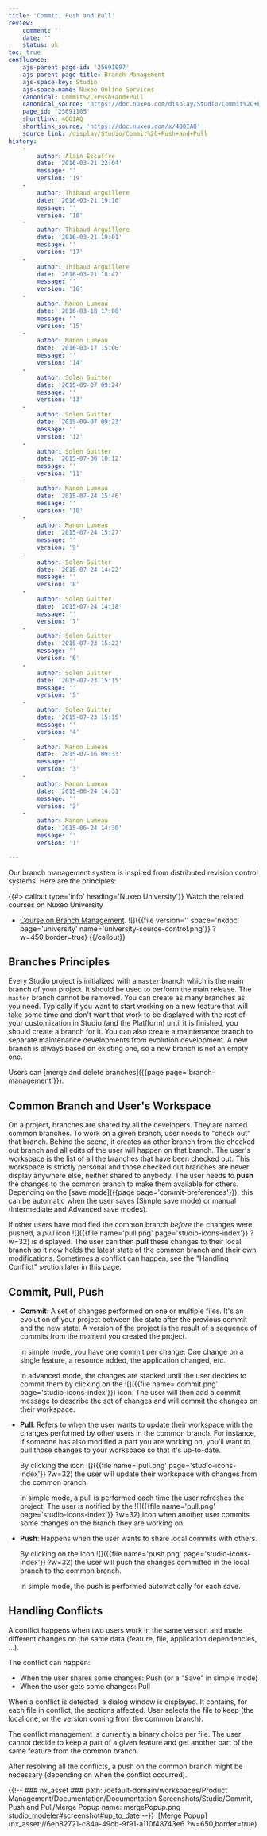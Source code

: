 ```yaml
---
title: 'Commit, Push and Pull'
review:
    comment: ''
    date: ''
    status: ok
toc: true
confluence:
    ajs-parent-page-id: '25691097'
    ajs-parent-page-title: Branch Management
    ajs-space-key: Studio
    ajs-space-name: Nuxeo Online Services
    canonical: Commit%2C+Push+and+Pull
    canonical_source: 'https://doc.nuxeo.com/display/Studio/Commit%2C+Push+and+Pull'
    page_id: '25691105'
    shortlink: 4QOIAQ
    shortlink_source: 'https://doc.nuxeo.com/x/4QOIAQ'
    source_link: /display/Studio/Commit%2C+Push+and+Pull
history:
    -
        author: Alain Escaffre
        date: '2016-03-21 22:04'
        message: ''
        version: '19'
    -
        author: Thibaud Arguillere
        date: '2016-03-21 19:16'
        message: ''
        version: '18'
    -
        author: Thibaud Arguillere
        date: '2016-03-21 19:01'
        message: ''
        version: '17'
    -
        author: Thibaud Arguillere
        date: '2016-03-21 18:47'
        message: ''
        version: '16'
    -
        author: Manon Lumeau
        date: '2016-03-18 17:08'
        message: ''
        version: '15'
    -
        author: Manon Lumeau
        date: '2016-03-17 15:00'
        message: ''
        version: '14'
    -
        author: Solen Guitter
        date: '2015-09-07 09:24'
        message: ''
        version: '13'
    -
        author: Solen Guitter
        date: '2015-09-07 09:23'
        message: ''
        version: '12'
    -
        author: Solen Guitter
        date: '2015-07-30 10:12'
        message: ''
        version: '11'
    -
        author: Manon Lumeau
        date: '2015-07-24 15:46'
        message: ''
        version: '10'
    -
        author: Manon Lumeau
        date: '2015-07-24 15:27'
        message: ''
        version: '9'
    -
        author: Solen Guitter
        date: '2015-07-24 14:22'
        message: ''
        version: '8'
    -
        author: Solen Guitter
        date: '2015-07-24 14:18'
        message: ''
        version: '7'
    -
        author: Solen Guitter
        date: '2015-07-23 15:22'
        message: ''
        version: '6'
    -
        author: Solen Guitter
        date: '2015-07-23 15:15'
        message: ''
        version: '5'
    -
        author: Solen Guitter
        date: '2015-07-23 15:15'
        message: ''
        version: '4'
    -
        author: Manon Lumeau
        date: '2015-07-16 09:33'
        message: ''
        version: '3'
    -
        author: Manon Lumeau
        date: '2015-06-24 14:31'
        message: ''
        version: '2'
    -
        author: Manon Lumeau
        date: '2015-06-24 14:30'
        message: ''
        version: '1'

---
```

Our branch management system is inspired from distributed revision control systems. Here are the principles:

{{#> callout type='info' heading='Nuxeo University'}}
Watch the related courses on Nuxeo University
- [Course on Branch Management](https://university.nuxeo.com/learn/public/course/view/elearning/62/understanding-nuxeo-studios-source-control-mechanism).
![]({{file version='' space='nxdoc' page='university' name='university-source-control.png'}} ?w=450,border=true)
{{/callout}}

## Branches Principles

Every Studio project is initialized with a `master` branch which is the main branch of your project. It should be used to perform the main release. The `master` branch cannot be removed. You can create as many branches as you need. Typically if you want to start working on a new feature that will take some time and don't want that work to be displayed with the rest of your customization in Studio (and the Platfform) until it is finished, you should create a branch for it. You can also create a maintenance branch to separate maintenance developments from evolution development. A new branch is always based on existing one, so a new branch is not an empty one.

Users can [merge and delete branches]({{page page='branch-management'}}).

## Common Branch and User's Workspace

On a project, branches are shared by all the developers. They are named common branches. To work on a given branch, user needs to "check out" that branch. Behind the scene, it creates an other branch from the checked out branch and all edits of the user will happen on that branch. The user's workspace is the list of all the branches that have been checked out. This workspace is strictly personal and those checked out branches are never display anywhere else, neither shared to anybody. The user needs to **push** the changes to the common branch to make them available for others. Depending on the [save mode]({{page page='commit-preferences'}}), this can be automatic when the user saves (Simple save mode) or manual (Intermediate and Advanced save modes).

If other users have modified the common branch _before_ the changes were pushed, a _pull_ icon ![]({{file name='pull.png' page='studio-icons-index'}} ?w=32) is displayed. The user can then **pull** these changes to their local branch so it now holds the latest state of the common branch and their own modifications. Sometimes a conflict can happen, see the "Handling Conflict" section later in this page.

## Commit, Pull, Push

*   **Commit**: A set of changes performed on one or multiple files. It's an evolution of your project between the state after the previous commit and the new state. A version of the project is the result of a sequence of commits from the moment you created the project.

    In simple mode, you have one commit per change: One change on a single feature, a resource added, the application changed, etc.

    In advanced mode, the changes are stacked until the user decides to commit them by clicking on the ![]({{file name='commit.png' page='studio-icons-index'}}) icon. The user will then add a commit message to describe the set of changes and will commit the changes on their workspace.

*   **Pull**: Refers to when the user wants to update their workspace with the changes performed by other users in the common branch. For instance, if someone has also modified a part you are working on, you'll want to pull those changes to your workspace so that it's up-to-date.

    By clicking the icon ![]({{file name='pull.png' page='studio-icons-index'}} ?w=32) the user will update their workspace with changes from the common branch.

    In simple mode, a pull is performed each time the user refreshes the project. The user is notified by the ![]({{file name='pull.png' page='studio-icons-index'}} ?w=32) icon when another user commits some changes on the branch they are working on.

*   **Push**: Happens when the user wants to share local commits with others.

    By clicking on the icon ![]({{file name='push.png' page='studio-icons-index'}} ?w=32) the user will push the changes committed in the local branch to the common branch.

    In simple mode, the push is performed automatically for each save.

## Handling Conflicts

A conflict happens when two users work in the same version and made different changes on the same data (feature, file, application dependencies, ...).

The conflict can happen:

- When the user shares some changes: Push (or a "Save" in simple mode)
- When the user gets some changes: Pull

When a conflict is detected, a dialog window is displayed. It contains, for each file in conflict, the sections affected. User selects the file to keep (the local one, or the version coming from the common branch).

The conflict management is currently a binary choice per file. The user cannot decide to keep a part of a given feature and get another part of the same feature from the common branch.

After resolving all the conflicts, a push on the common branch might be necessary (depending on when the conflict occurred).

{{!--     ### nx_asset ###
    path: /default-domain/workspaces/Product Management/Documentation/Documentation Screenshots/Studio/Commit, Push and Pull/Merge Popup
    name: mergePopup.png
    studio_modeler#screenshot#up_to_date
--}}
![Merge Popup](nx_asset://6eb82721-c84a-49cb-9f91-a110f48743e6 ?w=650,border=true)
